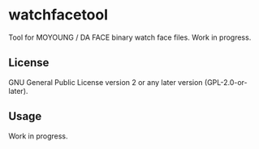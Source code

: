 # watchfacetool
Tool for MOYOUNG / DA FACE binary watch face files. Work in progress.

## License
GNU General Public License version 2 or any later version (GPL-2.0-or-later).

## Usage
Work in progress.

